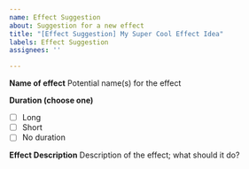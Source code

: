 ```yaml
---
name: Effect Suggestion
about: Suggestion for a new effect
title: "[Effect Suggestion] My Super Cool Effect Idea"
labels: Effect Suggestion
assignees: ''

---
```


<!--
**********************
** 🛑 !! STOP !! 🛑 **
**********************

Before continuing, ensure that:

1. You have already searched the "Issues" tab to ensure that someone has not already suggested the effect you have in mind
  - Search here: https://github.com/gta-chaos-mod/ChaosModV/issues
2. You have titled the suggestion correctly "[Effect Suggestion] Some Effect Name" (please replace "My Super Cool Effect Idea" with the name of your effect)
-->

**Name of effect**
Potential name(s) for the effect

**Duration (choose one)**
- [ ] Long
- [ ] Short
- [ ] No duration

**Effect Description**
Description of the effect; what should it do?
